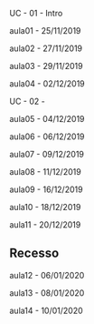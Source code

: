 UC - 01 - Intro

aula01 - 25/11/2019

aula02 - 27/11/2019

aula03 - 29/11/2019

aula04 - 02/12/2019

UC - 02 - 

aula05 - 04/12/2019

aula06 - 06/12/2019

aula07 - 09/12/2019

aula08 - 11/12/2019

aula09 - 16/12/2019

aula10 - 18/12/2019

aula11 - 20/12/2019

Recesso
---
aula12 - 06/01/2020

aula13 - 08/01/2020

aula14 - 10/01/2020
